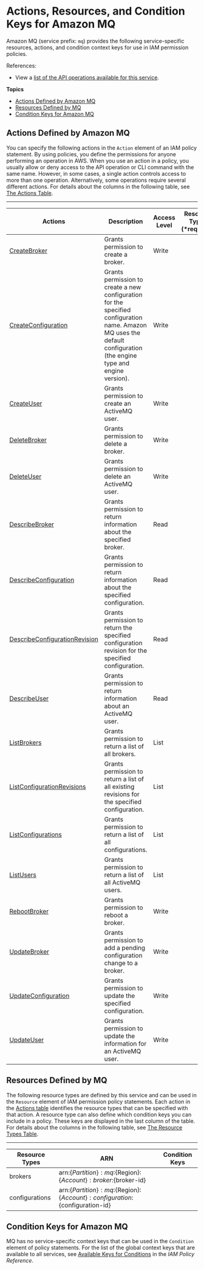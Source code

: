 # Actions, Resources, and Condition Keys for Amazon MQ<a name="list_amazonmq"></a>

Amazon MQ \(service prefix: `mq`\) provides the following service\-specific resources, actions, and condition context keys for use in IAM permission policies\.

References:
+ View a [list of the API operations available for this service](http://docs.aws.amazon.com//amazon-mq/latest/api-reference/)\.

**Topics**
+ [Actions Defined by Amazon MQ](#amazonmq-actions-as-permissions)
+ [Resources Defined by MQ](#amazonmq-resources-for-iam-policies)
+ [Condition Keys for Amazon MQ](#amazonmq-policy-keys)

## Actions Defined by Amazon MQ<a name="amazonmq-actions-as-permissions"></a>

You can specify the following actions in the `Action` element of an IAM policy statement\. By using policies, you define the permissions for anyone performing an operation in AWS\. When you use an action in a policy, you usually allow or deny access to the API operation or CLI command with the same name\. However, in some cases, a single action controls access to more than one operation\. Alternatively, some operations require several different actions\. For details about the columns in the following table, see [The Actions Table](reference_policies_actions-resources-contextkeys.md#actions_table)\.


****  

| Actions | Description | Access Level | Resource Types \(\*required\) | Condition Keys | Dependent Actions | 
| --- | --- | --- | --- | --- | --- | 
|   [ CreateBroker ](http://docs.aws.amazon.com//amazon-mq/latest/api-reference/rest-api-brokers.html#rest-api-brokers-methods-post)  | Grants permission to create a broker\. | Write |  |  |  | 
|   [ CreateConfiguration ](http://docs.aws.amazon.com//amazon-mq/latest/api-reference/rest-api-configurations.html#rest-api-configurations-methods-post)  | Grants permission to create a new configuration for the specified configuration name\. Amazon MQ uses the default configuration \(the engine type and engine version\)\. | Write |  |  |  | 
|   [ CreateUser ](http://docs.aws.amazon.com//amazon-mq/latest/api-reference/rest-api-username.html#rest-api-username-methods-post)  | Grants permission to create an ActiveMQ user\. | Write |  |  |  | 
|   [ DeleteBroker ](http://docs.aws.amazon.com//amazon-mq/latest/api-reference/rest-api-broker.html#rest-api-broker-methods-delete)  | Grants permission to delete a broker\. | Write |  |  |  | 
|   [ DeleteUser ](http://docs.aws.amazon.com//amazon-mq/latest/api-reference/rest-api-username.html#rest-api-username-methods-delete)  | Grants permission to delete an ActiveMQ user\. | Write |  |  |  | 
|   [ DescribeBroker ](http://docs.aws.amazon.com//amazon-mq/latest/api-reference/rest-api-broker.html#rest-api-broker-methods-get)  | Grants permission to return information about the specified broker\. | Read |  |  |  | 
|   [ DescribeConfiguration ](http://docs.aws.amazon.com//amazon-mq/latest/api-reference/rest-api-configuration.html#rest-api-configuration-methods-get)  | Grants permission to return information about the specified configuration\. | Read |  |  |  | 
|   [ DescribeConfigurationRevision ](http://docs.aws.amazon.com//amazon-mq/latest/api-reference/rest-api-configuration-revision.html#rest-api-configuration-revision-methods-get)  | Grants permission to return the specified configuration revision for the specified configuration\. | Read |  |  |  | 
|   [ DescribeUser ](http://docs.aws.amazon.com//amazon-mq/latest/api-reference/rest-api-username.html#rest-api-username-methods-get)  | Grants permission to return information about an ActiveMQ user\. | Read |  |  |  | 
|   [ ListBrokers ](http://docs.aws.amazon.com//amazon-mq/latest/api-reference/rest-api-brokers.html#rest-api-brokers-methods-get)  | Grants permission to return a list of all brokers\. | List |  |  |  | 
|   [ ListConfigurationRevisions ](http://docs.aws.amazon.com//amazon-mq/latest/api-reference/rest-api-revisions.html#rest-api-revisions-methods-get)  | Grants permission to return a list of all existing revisions for the specified configuration\. | List |  |  |  | 
|   [ ListConfigurations ](http://docs.aws.amazon.com//amazon-mq/latest/api-reference/rest-api-configurations.html#rest-api-configurations-methods-get)  | Grants permission to return a list of all configurations\. | List |  |  |  | 
|   [ ListUsers ](http://docs.aws.amazon.com//amazon-mq/latest/api-reference/rest-api-users.html#rest-api-users-methods-get)  | Grants permission to return a list of all ActiveMQ users\. | List |  |  |  | 
|   [ RebootBroker ](http://docs.aws.amazon.com//amazon-mq/latest/api-reference/rest-api-restart.html#rest-api-reboot-methods-post)  | Grants permission to reboot a broker\. | Write |  |  |  | 
|   [ UpdateBroker ](http://docs.aws.amazon.com//amazon-mq/latest/api-reference/rest-api-broker.html#rest-api-broker-methods-get)  | Grants permission to add a pending configuration change to a broker\. | Write |  |  |  | 
|   [ UpdateConfiguration ](http://docs.aws.amazon.com//amazon-mq/latest/api-reference/rest-api-configuration.html#rest-api-configuration-methods-put)  | Grants permission to update the specified configuration\. | Write |  |  |  | 
|   [ UpdateUser ](http://docs.aws.amazon.com//amazon-mq/latest/api-reference/rest-api-username.html#rest-api-username-methods-put)  | Grants permission to update the information for an ActiveMQ user\. | Write |  |  |  | 

## Resources Defined by MQ<a name="amazonmq-resources-for-iam-policies"></a>

The following resource types are defined by this service and can be used in the `Resource` element of IAM permission policy statements\. Each action in the [Actions table](#amazonmq-actions-as-permissions) identifies the resource types that can be specified with that action\. A resource type can also define which condition keys you can include in a policy\. These keys are displayed in the last column of the table\. For details about the columns in the following table, see [The Resource Types Table](reference_policies_actions-resources-contextkeys.md#resources_table)\.


****  

| Resource Types | ARN | Condition Keys | 
| --- | --- | --- | 
|   brokers  |  arn:$\{Partition\}:mq:$\{Region\}:$\{Account\}:broker:$\{broker\-id\}  |  | 
|   configurations  |  arn:$\{Partition\}:mq:$\{Region\}:$\{Account\}:configuration:$\{configuration\-id\}  |  | 

## Condition Keys for Amazon MQ<a name="amazonmq-policy-keys"></a>

MQ has no service\-specific context keys that can be used in the `Condition` element of policy statements\. For the list of the global context keys that are available to all services, see [Available Keys for Conditions](reference_policies_condition-keys.html#AvailableKeys) in the *IAM Policy Reference*\.